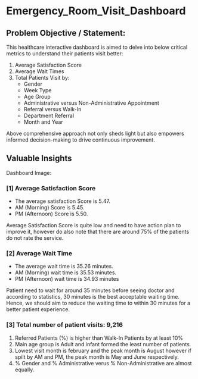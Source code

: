 # Emergency_Room_Visit_Dashboard

## Problem Objective / Statement:
This healthcare interactive dashboard is aimed to delve into below critical metrics to understand their patients visit better:
1. Average Satisfaction Score
2. Average Wait Times
3. Total Patients Visit by:
    - Gender
    - Week Type
    - Age Group
    - Administrative versus Non-Administrative Appointment
    - Referral versus Walk-In
    - Department Referral
    - Month and Year

Above comprehensive approach not only sheds light but also empowers informed decision-making to drive continuous improvement.

 ## Valuable Insights

 Dashboard Image:


### [1] Average Satisfaction Score
- The average satisfaction Score is 5.47.
- AM (Morning) Score is 5.45.
- PM (Afternoon) Score is 5.50.

Average Satisfaction Score is quite low and need to have action plan to improve it, however do also note that there are around 75% of the patients do not rate the service.

### [2] Average Wait Time
- The average wait time is 35.26 minutes.
- AM (Morning) wait time is 35.53 minutes.
- PM (Afternoon) wait time is 34.93 minutes

Patient need to wait for around 35 minutes before seeing doctor and according to statistics, 30 minutes is the best acceptable waiting time. Hence, we should aim to reduce the waiting time to within 30 minutes for a better patient experience.


### [3] Total number of patient visits: 9,216
1. Referred Patients (%) is higher than Walk-In Patients by at least 10%
2. Main age group is Adult and infant formed the least number of patients.
3. Lowest visit month is february and the peak month is August however if spilt by AM and PM, the peak month is May and June respectively.
4. % Gender and % Administrative verus % Non-Administrative are almost equally.





